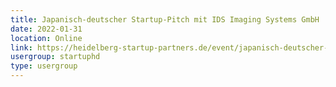 ```yaml
---
title: Japanisch-deutscher Startup-Pitch mit IDS Imaging Systems GmbH
date: 2022-01-31
location: Online
link: https://heidelberg-startup-partners.de/event/japanisch-deutscher-startup-pitch-mit-ids-imaging-systems-gmbh/
usergroup: startuphd
type: usergroup
---
```

